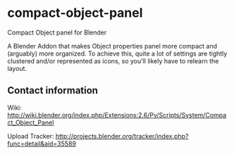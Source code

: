 compact-object-panel
====================

Compact Object panel for Blender

A Blender Addon that makes Object properties panel more compact and (arguably)
more organized. To achieve this, quite a lot of settings are tightly clustered
and/or represented as icons, so you'll likely have to relearn the layout.

Contact information
-------------------

Wiki:
http://wiki.blender.org/index.php/Extensions:2.6/Py/Scripts/System/Compact_Object_Panel

Upload Tracker:
http://projects.blender.org/tracker/index.php?func=detail&aid=35589
